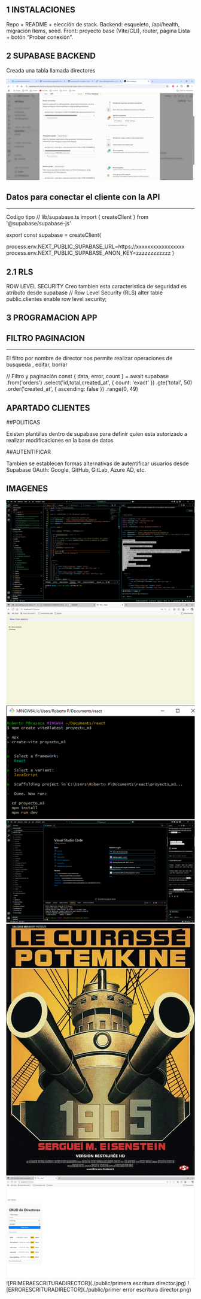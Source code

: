 

## 1 INSTALACIONES 
Repo + README + elección de stack.
Backend: esqueleto, /api/health, migración items, seed.
Front: proyecto base (Vite/CLI), router, página Lista + botón “Probar conexión”.

## 2 SUPABASE BACKEND
Creada una tabla llamada directores

![alt text](./public/apirls.png)

## Datos para conectar el cliente con la API
-----------------------

Codigo tipo
// lib/supabase.ts
import { createClient } from '@supabase/supabase-js'

export const supabase = createClient(

process.env.NEXT_PUBLIC_SUPABASE_URL=https://xxxxxxxxxxxxxxxxx
process.env.NEXT_PUBLIC_SUPABASE_ANON_KEY=zzzzzzzzzzzz
)

  ## 2.1 RLS
ROW LEVEL SECURITY
Creo tambien esta caracteristica de seguridad es atributo desde supabase
// Row Level Security (RLS)
alter table public.clientes enable row level security;

## 3 PROGRAMACION APP




## FILTRO PAGINACION
--------------------------------------

El filtro por nombre de director nos permite realizar operaciones de busqueda , editar, borrar

// Filtro y paginación
const { data, error, count } = await supabase
  .from('orders')
  .select('id,total,created_at', { count: 'exact' })
  .gte('total', 50)
  .order('created_at', { ascending: false })
  .range(0, 49)




## APARTADO CLIENTES

##POLITICAS

Existen plantillas dentro de supabase para definir quien esta autorizado a realizar modificaciones en la base de datos

##AUTENTIFICAR

Tambien se establecen formas alternativas de autentificar usuarios desde Supabase
OAuth: Google, GitHub, GitLab, Azure AD, etc.



## IMAGENES
![APIHEALTH](./public/apihealth.png)
![ERRORES](./public/errores.png)
![INSTALACIONES](./public/instalaciones.png)
![INSTALACIONES INICIALES](./public/instalacionesiniciales.png)
![POTENKIM](./public/potenkim.jpg)
![DIRECTORACTUALIZADO](./public/directoractualizado.png)
![PRIMERAESCRITURADIRECTOR](./public/primera escritura director.jpg)
![ERRORESCRITURADIRECTOR](./public/primer error escritura director.png)
